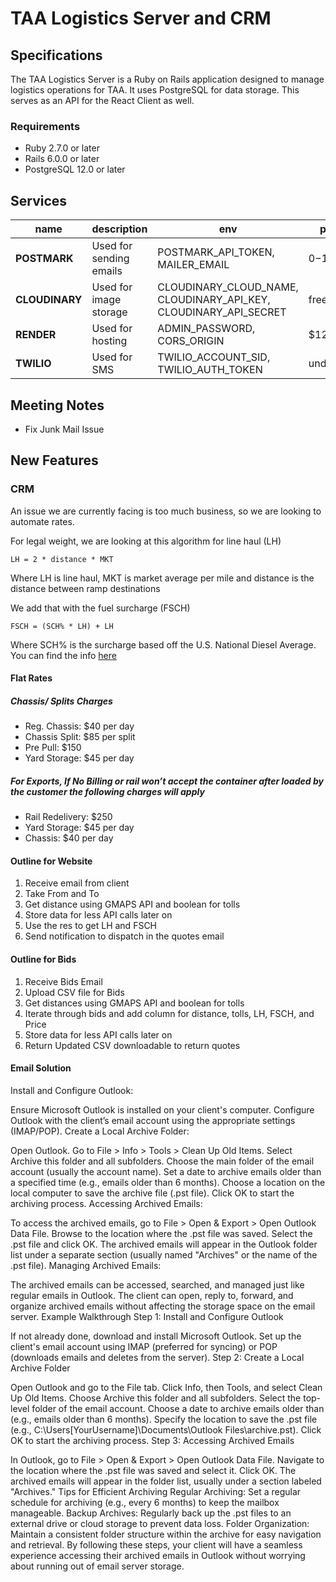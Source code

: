 # TAA Logistics Server and CRM

## Specifications

The TAA Logistics Server is a Ruby on Rails application designed to manage logistics operations for TAA. It uses PostgreSQL for data storage. This serves as an API for the React Client as well.

### Requirements

- Ruby 2.7.0 or later
- Rails 6.0.0 or later
- PostgreSQL 12.0 or later

## Services

| name | description | env | price |
| ---  |   -----     | --- | ---   |
| **POSTMARK** | Used for sending emails | POSTMARK_API_TOKEN, MAILER_EMAIL| $0-$15 |
| **CLOUDINARY** | Used for image storage | CLOUDINARY_CLOUD_NAME, CLOUDINARY_API_KEY, CLOUDINARY_API_SECRET | free |
| **RENDER** | Used for hosting | ADMIN_PASSWORD, CORS_ORIGIN | $12 |
| **TWILIO** | Used for SMS | TWILIO_ACCOUNT_SID, TWILIO_AUTH_TOKEN | undefined |

## Meeting Notes

- Fix Junk Mail Issue

## New Features

### CRM

An issue we are currently facing is too much business, so we are looking to automate rates.

For legal weight, we are looking at this algorithm for line haul (LH)

`LH = 2 * distance * MKT`

Where LH is line haul, MKT is market average per mile and distance is the distance between ramp destinations

We add that with the fuel surcharge (FSCH)

`FSCH = (SCH% * LH) + LH`

Where SCH% is the surcharge based off the U.S. National Diesel Average. You can find the info [here](https://docs.google.com/spreadsheets/d/1w3quOQFzR_akIpolkxJCbTilG2C7c3Aa/edit?usp=sharing&ouid=111587941505182220372&rtpof=true&sd=true)

#### Flat Rates

##### Chassis/ Splits Charges

- Reg. Chassis: $40 per day
- Chassis Split: $85 per split
- Pre Pull: $150
- Yard Storage: $45 per day

##### For Exports, If No Billing or rail won’t accept the container after loaded by the customer the following charges will apply

- Rail Redelivery: $250
- Yard Storage: $45 per day
- Chassis: $40 per day

#### Outline for Website

1. Receive email from client
2. Take From and To
3. Get distance using GMAPS API and boolean for tolls
4. Store data for less API calls later on
5. Use the res to get LH and FSCH
6. Send notification to dispatch in the quotes email

#### Outline for Bids

1. Receive Bids Email
2. Upload CSV file for Bids
3. Get distances using GMAPS API and boolean for tolls
4. Iterate through bids and add column for distance, tolls, LH, FSCH, and Price
5. Store data for less API calls later on
6. Return Updated CSV downloadable to return quotes

#### Email Solution

Install and Configure Outlook:

Ensure Microsoft Outlook is installed on your client's computer.
Configure Outlook with the client’s email account using the appropriate settings (IMAP/POP).
Create a Local Archive Folder:

Open Outlook.
Go to File > Info > Tools > Clean Up Old Items.
Select Archive this folder and all subfolders.
Choose the main folder of the email account (usually the account name).
Set a date to archive emails older than a specified time (e.g., emails older than 6 months).
Choose a location on the local computer to save the archive file (.pst file).
Click OK to start the archiving process.
Accessing Archived Emails:

To access the archived emails, go to File > Open & Export > Open Outlook Data File.
Browse to the location where the .pst file was saved.
Select the .pst file and click OK.
The archived emails will appear in the Outlook folder list under a separate section (usually named "Archives" or the name of the .pst file).
Managing Archived Emails:

The archived emails can be accessed, searched, and managed just like regular emails in Outlook.
The client can open, reply to, forward, and organize archived emails without affecting the storage space on the email server.
Example Walkthrough
Step 1: Install and Configure Outlook

If not already done, download and install Microsoft Outlook.
Set up the client's email account using IMAP (preferred for syncing) or POP (downloads emails and deletes from the server).
Step 2: Create a Local Archive Folder

Open Outlook and go to the File tab.
Click Info, then Tools, and select Clean Up Old Items.
Choose Archive this folder and all subfolders.
Select the top-level folder of the email account.
Choose a date to archive emails older than (e.g., emails older than 6 months).
Specify the location to save the .pst file (e.g., C:\Users\[YourUsername]\Documents\Outlook Files\archive.pst).
Click OK to start the archiving process.
Step 3: Accessing Archived Emails

In Outlook, go to File > Open & Export > Open Outlook Data File.
Navigate to the location where the .pst file was saved and select it.
Click OK. The archived emails will appear in the folder list, usually under a section labeled "Archives."
Tips for Efficient Archiving
Regular Archiving: Set a regular schedule for archiving (e.g., every 6 months) to keep the mailbox manageable.
Backup Archives: Regularly back up the .pst files to an external drive or cloud storage to prevent data loss.
Folder Organization: Maintain a consistent folder structure within the archive for easy navigation and retrieval.
By following these steps, your client will have a seamless experience accessing their archived emails in Outlook without worrying about running out of email server storage.
